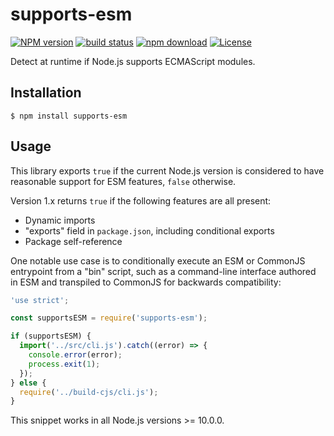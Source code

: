 # supports-esm

[![NPM version][npm-image]][npm-url]
[![build status][ci-image]][ci-url]
[![npm download][download-image]][download-url]
[![License][license-image]][license-url]

Detect at runtime if Node.js supports ECMAScript modules.

## Installation

`$ npm install supports-esm`

## Usage

This library exports `true` if the current Node.js version is considered to have
reasonable support for ESM features, `false` otherwise.

Version 1.x returns `true` if the following features are all present:

- Dynamic imports
- "exports" field in `package.json`, including conditional exports
- Package self-reference

One notable use case is to conditionally execute an ESM or CommonJS entrypoint
from a "bin" script, such as a command-line interface authored in ESM and
transpiled to CommonJS for backwards compatibility:

```js
'use strict';

const supportsESM = require('supports-esm');

if (supportsESM) {
  import('../src/cli.js').catch((error) => {
    console.error(error);
    process.exit(1);
  });
} else {
  require('../build-cjs/cli.js');
}
```

This snippet works in all Node.js versions >= 10.0.0.

[npm-image]: https://img.shields.io/npm/v/supports-esm.svg
[npm-url]: https://npmjs.org/package/supports-esm
[ci-image]: https://github.com/targos/supports-esm/workflows/Test/badge.svg?branch=master
[ci-url]: https://github.com/targos/supports-esm/actions?query=workflow%3ATest
[download-image]: https://img.shields.io/npm/dm/supports-esm.svg
[download-url]: https://npmjs.org/package/supports-esm
[license-image]: https://img.shields.io/npm/l/supports-esm.svg
[license-url]: LICENSE
